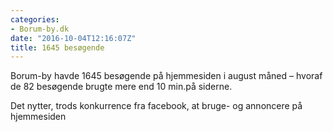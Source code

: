 ```yaml
---
categories:
- Borum-by.dk
date: "2016-10-04T12:16:07Z"
title: 1645 besøgende
---
```


Borum-by havde 1645 besøgende på hjemmesiden i august måned – hvoraf de 82 besøgende brugte mere end 10 min.på siderne.

Det nytter, trods konkurrence fra facebook, at bruge- og annoncere på hjemmesiden